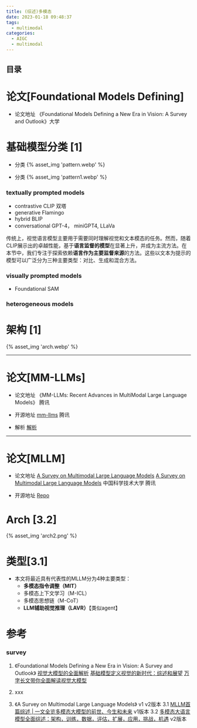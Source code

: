 ```yaml
---
title: (综述)多模态 
date: 2023-01-18 09:48:37
tags:
  - multimodal
categories:
  - AIGC  
  - multimodal
---
```


<p></p>
<!-- more -->

## 目录
<!-- toc -->

# 论文[Foundational Models Defining]
+ 论文地址
 《Foundational Models Defining a New Era in Vision: A Survey and Outlook》大学


# 基础模型分类 [1]
+ 分类
{% asset_img  'pattern.webp' %}

+ 分类
{% asset_img  'pattern1.webp' %}

### textually prompted models 
  - contrastive
    CLIP  双塔
  - generative 
    Flamingo 
  - hybrid 
    BLIP
  - conversational
    GPT-4， miniGPT4, LLaVa

传统上，视觉语言模型主要用于需要同时理解视觉和文本模态的任务。然而，随着CLIP展示出的卓越性能，基于**语言监督的模型**在显著上升，并成为主流方法。在本节中，我们专注于探索依赖**语言作为主要监督来源**的方法。这些以文本为提示的模型可以广泛分为三种主要类型：对比、生成和混合方法。


###  visually prompted models
  - Foundational 
    SAM

###  heterogeneous  models

# 架构 [1]
{% asset_img  'arch.webp' %}

---

# 论文[MM-LLMs]
+ 论文地址
 《MM-LLMs: Recent Advances in MultiModal Large Language Models》  腾讯

+ 开源地址
  [mm-llms](https://mm-llms.github.io/archives/) 腾讯

+ 解析
  [解析](https://candied-skunk-1ca.notion.site/MM-LLMs-Recent-Advances-in-MultiModal-Large-Language-Models-7ee5033df80e4b5394153c6a77cc21a3?pvs=4)

---

# 论文[MLLM]
+ 论文地址
   [A Survey on Multimodal Large Language Models](https://arxiv.org/pdf/2306.13549v1)
   [A Survey on Multimodal Large Language Models](https://arxiv.org/abs/2306.13549) 中国科学技术大学   腾讯

+ 开源地址
  [Repo](https://github.com/BradyFU/Awesome-Multimodal-Large-Language-Models)

# Arch [3.2]
{% asset_img  'arch2.png' %}

# 类型[3.1]
+ 本文将最近具有代表性的MLLM分为4种主要类型：
  - **多模态指令调整（MIT）**
  - 多模态上下文学习（M-ICL）
  - 多模态思想链（M-CoT）
  - **LLM辅助视觉推理（LAVR）**【类似agent】
  
# 参考
### survey
1. 《Foundational Models Defining a New Era in Vision: A Survey and Outlook》
    [视觉大模型的全面解析](https://blog.csdn.net/qq_45368632/article/details/132180645)
    [基础模型定义视觉的新时代：综述和展望](https://zhuanlan.zhihu.com/p/655135848)
    [万字长文带你全面解读视觉大模型](https://zhuanlan.zhihu.com/p/648578542)

2. xxx
   
3. 《A Survey on Multimodal Large Language Models》  v1 v2版本
   3.1 [MLLM首篇综述 | 一文全览多模态大模型的前世、今生和未来](https://cloud.tencent.com/developer/article/2322835)  v1版本
   3.2 [多模态大语言模型全面综述：架构，训练，数据，评估，扩展，应用，挑战，机遇](https://mp.weixin.qq.com/s/V5aiWUYh14q00jAn2O6VKA)  v2版本








